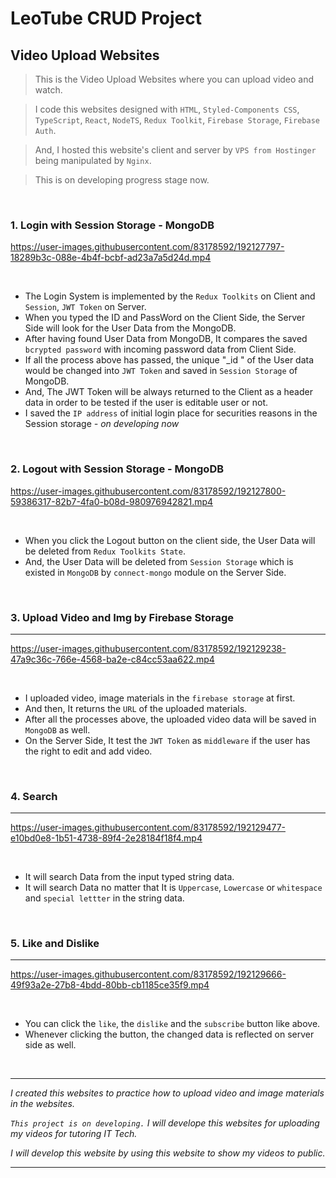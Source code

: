 # LeoTube CRUD Project

## Video Upload Websites

> This is the Video Upload Websites where you can upload video and watch.

> I code this websites designed with `HTML`, `Styled-Components CSS`, `TypeScript`, `React`, `NodeTS`, `Redux Toolkit`, `Firebase Storage`, `Firebase Auth`.

> And, I hosted this website's client and server by `VPS from Hostinger` being manipulated by `Nginx`.

> This is on developing progress stage now.

<br>

### 1. Login with Session Storage - MongoDB

https://user-images.githubusercontent.com/83178592/192127797-18289b3c-088e-4b4f-bcbf-ad23a7a5d24d.mp4

<br>

- The Login System is implemented by the `Redux Toolkits` on Client and `Session`, `JWT Token` on Server.
- When you typed the ID and PassWord on the Client Side, the Server Side will look for the User Data from the MongoDB.
- After having found User Data from MongoDB, It compares the saved `bcrypted password` with incoming password data from Client Side.
- If all the process above has passed, the unique "\_id " of the User data would be changed into `JWT Token` and saved in `Session Storage` of MongoDB.
- And, The JWT Token will be always returned to the Client as a header data in order to be tested if the user is editable user or not.
- I saved the `IP address` of initial login place for securities reasons in the Session storage _- on developing now_

<br>

### 2. Logout with Session Storage - MongoDB

https://user-images.githubusercontent.com/83178592/192127800-59386317-82b7-4fa0-b08d-980976942821.mp4

<br>

- When you click the Logout button on the client side, the User Data will be deleted from `Redux Toolkits State`.
- And, the User Data will be deleted from `Session Storage` which is existed in `MongoDB` by `connect-mongo` module on the Server Side.

<br>

### 3. Upload Video and Img by Firebase Storage

---

https://user-images.githubusercontent.com/83178592/192129238-47a9c36c-766e-4568-ba2e-c84cc53aa622.mp4

<br>

- I uploaded video, image materials in the `firebase storage` at first.
- And then, It returns the `URL` of the uploaded materials.
- After all the processes above, the uploaded video data will be saved in `MongoDB` as well.
- On the Server Side, It test the `JWT Token` as `middleware` if the user has the right to edit and add video.

<br>

### 4. Search

---

https://user-images.githubusercontent.com/83178592/192129477-e10bd0e8-1b51-4738-89f4-2e28184f18f4.mp4

<br>

- It will search Data from the input typed string data.
- It will search Data no matter that It is `Uppercase`, `Lowercase` or `whitespace` and `special lettter` in the string data.

<br>

### 5. Like and Dislike

---

https://user-images.githubusercontent.com/83178592/192129666-49f93a2e-27b8-4bdd-80bb-cb1185ce35f9.mp4

<br>

- You can click the `like`, the `dislike` and the `subscribe` button like above.
- Whenever clicking the button, the changed data is reflected on server side as well.

<br>

---

_I created this websites to practice how to upload video and image materials in the websites._

_`This project is on developing.` I will develope this websites for uploading my videos for tutoring IT Tech._

_I will develop this website by using this website to show my videos to public._

---
